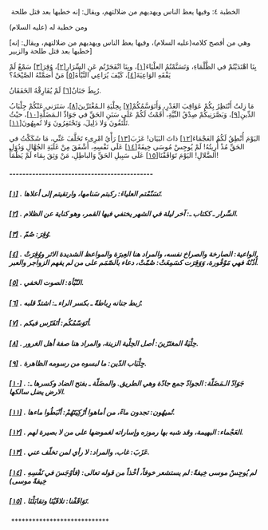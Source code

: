 ​    الخطبة   ٤: وفيها يعظ الناس ويهديهم من ضلالتهم، ويقال: إنه خطبها بعد قتل طلحة	

ومن خطبة له (عليه السلام)

[وهي من أفصح كلامه(عليه السلام)، وفيها يعظ الناس ويهديهم من ضلالتهم، ويقال: إنه خطبها بعد قتل طلحة والزبير]

بِنَا اهْتَدَيْتُمْ في الظَّلْمَاءِ، وَتَسَنَّمْتُمُ العلْيَاءَ[[١\]](https://arabic.balaghah.net/node/392#_ftn1)، وبِنَا انْفَجَرْتُم عَنِ السِّرَارِ[[٢\]](https://arabic.balaghah.net/node/392#_ftn2)، وُقِرَ[[٣\]](https://arabic.balaghah.net/node/392#_ftn3) سَمْعٌ لَمْ يَفْقَهِ الوَاعِيَةَ[[٤\]](https://arabic.balaghah.net/node/392#_ftn4)، كَيْفَ يُرَاعِي النَّبْأَةَ[[٥\]](https://arabic.balaghah.net/node/392#_ftn5) مَنْ أَصَمَّتْهُ الصَّيْحَةُ؟

رُبِطَ جَنَانٌ[[٦\]](https://arabic.balaghah.net/node/392#_ftn6) لَمْ يُفَارِقْهُ الخَفَقَانُ.

مَا زِلتُ أَنْتَظِرُ بِكُمْ عَوَاقِبَ الغَدْرِ، وَأَتَوَسَّمُكُمْ[[٧\]](https://arabic.balaghah.net/node/392#_ftn7) بِحِلْيَةِ الـمُغْتَرِّينَ[[٨\]](https://arabic.balaghah.net/node/392#_ftn8)، سَتَرَني عَنْكُمْ جِلْبَابُ الدِّينِ[[٩\]](https://arabic.balaghah.net/node/392#_ftn9)، وَبَصَّرَنِيكُمْ صِدْقُ النِّيَّةِ، أَقَمْتُ لَكُمْ عَلَى سَنَنِ الحَقِّ في جَوَادِّ الـمَضَلَّةِ[[١٠\]](https://arabic.balaghah.net/node/392#_ftn10)، حيْثُ تَلْتَقُونَ وَلا دَلِيلَ، وَتَحْتَفِرُونَ وَلا تُميِهُونَ[[١١\]](https://arabic.balaghah.net/node/392#_ftn11).

اليَوْمَ أُنْطِقُ لَكُمُ العَجْمَاءَ[[١٢\]](https://arabic.balaghah.net/node/392#_ftn12) ذاتَ البَيَان! عَزَبَ[[١٣\]](https://arabic.balaghah.net/node/392#_ftn13) رَأْيُ امْرِىء تَخَلَّفَ عَنِّي، مَا شَكَكْتُ في الحَقِّ مُذْ أُرِيتُهُ! لَمْ يُوجِسْ مُوسَى خِيفَةً[[١٤\]](https://arabic.balaghah.net/node/392#_ftn14) عَلَى نَفْسِهِ، أَشْفَقَ مِنْ غَلَبَةِ الجُهَّالِ وَدُوَلِ الضَّلالِ! اليَوْمَ تَوَاقَفْنَا[[١٥\]](https://arabic.balaghah.net/node/392#_ftn15) عَلَى سَبِيلِ الحَقِّ وَالباطِلِ، مَنْ وَثِقَ بِمَاء لَمْ يَظْمَأْ!

##### --------------------------------------------

##### [[١\]](https://arabic.balaghah.net/node/392#_ftnref1) . تَسَنّمْتم العلياءَ: ركبتم سَنامها، وارتقيتم إلى أعلاها.

##### [[٢\]](https://arabic.balaghah.net/node/392#_ftnref2) . السِّرار ـ ككتاب ـ: آخر ليلة في الشهر يختفي فيها القمر، وهو كناية عن الظلام.

##### [[٣\]](https://arabic.balaghah.net/node/392#_ftnref3) . وُقِرَ: صُمّ.

##### [[٤\]](https://arabic.balaghah.net/node/392#_ftnref4) . الواعية: الصارخة والصراخ نفسه، والمراد هنا العِبرَة والمواعظ الشديدة  الاثر ووُقِرَتْ أُذُنُهُ فهي مَوْقُورة، وَوَقِرَت كسَمِعَتْ: صُمّتْ،  دعاء بالصّمَم على من لم يفهم الزواجر والعبر.

##### [[٥\]](https://arabic.balaghah.net/node/392#_ftnref5) . النّبْأة: الصوت الخفي.

##### [[٦\]](https://arabic.balaghah.net/node/392#_ftnref6) . رُبط جنانه رِباطةً ـ بكسر الراء ـ: اشتدّ قلبه.

##### [[٧\]](https://arabic.balaghah.net/node/392#_ftnref7) . أتَوَسّمُكُم: أتَفَرّس فيكم.

##### [[٨\]](https://arabic.balaghah.net/node/392#_ftnref8) . حِلْيَةُ المغتَرّينَ: أصل الحِلْية الزينة، والمراد هنا صفة أهل الغرور.

##### [[٩\]](https://arabic.balaghah.net/node/392#_ftnref9) . جِلْبَاب الدّين: ما لبسوه من رسومه الظاهرة.

##### [[١٠\]](https://arabic.balaghah.net/node/392#_ftnref10) . جَوَادّ الـمَضَلّة: الجوادّ جمع جادّة وهي الطريق. والمضَلّة ـ بفتح الضاد وكسرها ـ: الارض يضل سالكها.

##### [[١١\]](https://arabic.balaghah.net/node/392#_ftnref11) . تُميهُون: تجدون ماءً، من أماهوا أرْكِيَتَهُمْ: أنْبَطُوا ماءها.

##### [[١٢\]](https://arabic.balaghah.net/node/392#_ftnref12) . العَجْماء: البهيمة، وقد شبه بها رموزه وإساراته لغموضها على من لا بصيرة لهم.

##### [[١٣\]](https://arabic.balaghah.net/node/392#_ftnref13) . عَزَبَ: غاب، والمراد: لا رأي لمن تخلّف عني.

##### [[١٤\]](https://arabic.balaghah.net/node/392#_ftnref14) . لم يُوجِسْ موسى خِيفةً: لم يستشعر خوفاً، أخْذاً من قوله تعالى: (فأوْجَسَ في نَفْسِهِ خِيفةً موسى)

##### [[١٥\]](https://arabic.balaghah.net/node/392#_ftnref15) . تَوَاقَفْنا: تلاقَيْنَا وتقابَلْنَا.

​	     ****************************  
